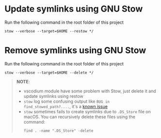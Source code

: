 # Update symlinks using GNU Stow
Run the following command in the root folder of this project
```shell
stow --verbose --target=$HOME --restow */
```

# Remove symlinks using GNU Stow
Run the following command in the root folder of this project
```shell
stow --verbose --target=$HOME --delete */
```

>**NOTE**:
> * vscodium module have some problem with Stow, just delete it and update symlinks using restow
> * `stow` log some confusing output like `BUG in find_stowed_path?....`, it's a [known issue](https://github.com/aspiers/stow/issues/65)
> * `stow` sometimes fails to create symlinks due to `.DS_Store` file on macOS. You can recursively delete these files using the command:
>   ```shell
>   find . -name ".DS_Store" -delete
>   ```
